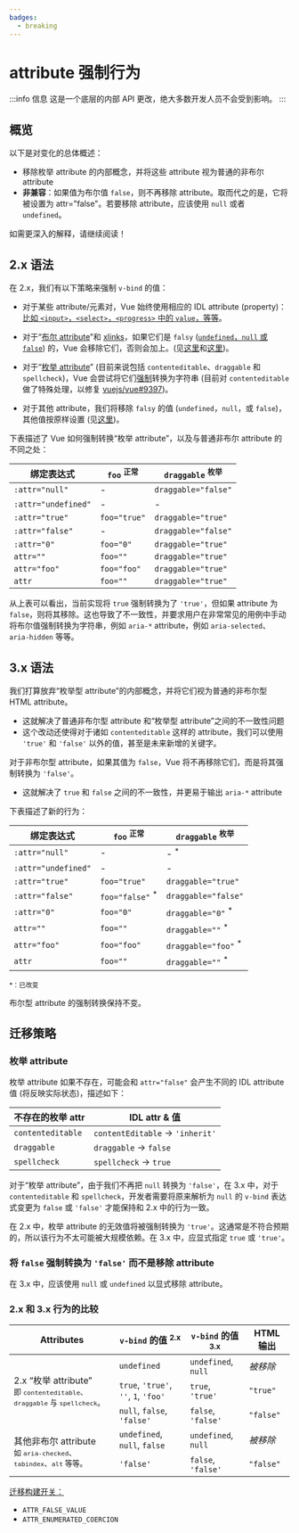 ```yaml
---
badges:
  - breaking
---
```


# attribute 强制行为 <MigrationBadges :badges="$frontmatter.badges" />

:::info 信息
这是一个底层的内部 API 更改，绝大多数开发人员不会受到影响。
:::

## 概览

以下是对变化的总体概述：

- 移除枚举 attribute 的内部概念，并将这些 attribute 视为普通的非布尔 attribute
- **非兼容**：如果值为布尔值 `false`，则不再移除 attribute。取而代之的是，它将被设置为 attr="false"。若要移除 attribute，应该使用 `null` 或者 `undefined`。

如需更深入的解释，请继续阅读！

## 2.x 语法

在 2.x，我们有以下策略来强制 `v-bind` 的值：

- 对于某些 attribute/元素对，Vue 始终使用相应的 IDL attribute (property)：[比如 `<input>`，`<select>`，`<progress>` 中的 `value`，等等](https://github.com/vuejs/vue/blob/bad3c326a3f8b8e0d3bcf07917dc0adf97c32351/src/platforms/web/util/attrs.js#L11-L18)。

- 对于“[布尔 attribute](https://github.com/vuejs/vue/blob/bad3c326a3f8b8e0d3bcf07917dc0adf97c32351/src/platforms/web/util/attrs.js#L33-L40)”和 [xlinks](https://github.com/vuejs/vue/blob/bad3c326a3f8b8e0d3bcf07917dc0adf97c32351/src/platforms/web/util/attrs.js#L44-L46)，如果它们是 `falsy` ([`undefined`，`null` 或 `false`](https://github.com/vuejs/vue/blob/bad3c326a3f8b8e0d3bcf07917dc0adf97c32351/src/platforms/web/util/attrs.js#L52-L54)) 的，Vue 会移除它们，否则会加上。(见[这里](https://github.com/vuejs/vue/blob/bad3c326a3f8b8e0d3bcf07917dc0adf97c32351/src/platforms/web/runtime/modules/attrs.js#L66-L77)和[这里](https://github.com/vuejs/vue/blob/bad3c326a3f8b8e0d3bcf07917dc0adf97c32351/src/platforms/web/runtime/modules/attrs.js#L81-L85))。

- 对于“[枚举 attribute](https://github.com/vuejs/vue/blob/bad3c326a3f8b8e0d3bcf07917dc0adf97c32351/src/platforms/web/util/attrs.js#L20)” (目前来说包括 `contenteditable`、`draggable` 和 `spellcheck`)，Vue 会尝试将它们[强制](https://github.com/vuejs/vue/blob/bad3c326a3f8b8e0d3bcf07917dc0adf97c32351/src/platforms/web/util/attrs.js#L24-L31)转换为字符串 (目前对 `contenteditable` 做了特殊处理，以修复 [vuejs/vue#9397](https://github.com/vuejs/vue/issues/9397))。

-  对于其他 attribute，我们将移除 `falsy` 的值 (`undefined`，`null`，或 `false`)，其他值按原样设置 (见[这里](https://github.com/vuejs/vue/blob/bad3c326a3f8b8e0d3bcf07917dc0adf97c32351/src/platforms/web/runtime/modules/attrs.js#L92-L113))。

下表描述了 Vue 如何强制转换“枚举 attribute”，以及与普通非布尔 attribute 的不同之处：

| 绑定表达式           | `foo` <sup>正常</sup>   | `draggable` <sup>枚举</sup>       |
| ------------------- | ----------------------- | --------------------------------- |
| `:attr="null"`      | -                       | `draggable="false"`               |
| `:attr="undefined"` | -                       | -                                 |
| `:attr="true"`      | `foo="true"`            | `draggable="true"`                |
| `:attr="false"`     | -                       | `draggable="false"`               |
| `:attr="0"`         | `foo="0"`               | `draggable="true"`                |
| `attr=""`           | `foo=""`                | `draggable="true"`                |
| `attr="foo"`        | `foo="foo"`             | `draggable="true"`                |
| `attr`              | `foo=""`                | `draggable="true"`                |


从上表可以看出，当前实现将 `true` 强制转换为了 `'true'`，但如果 attribute 为 `false`，则将其移除。这也导致了不一致性，并要求用户在非常常见的用例中手动将布尔值强制转换为字符串，例如
 `aria-*` attribute，例如 `aria-selected`、`aria-hidden` 等等。

## 3.x 语法

我们打算放弃“枚举型 attribute”的内部概念，并将它们视为普通的非布尔型 HTML attribute。

- 这就解决了普通非布尔型 attribute 和“枚举型 attribute”之间的不一致性问题
- 这个改动还使得对于诸如 `contenteditable` 这样的 attribute，我们可以使用 `'true'` 和 `'false'` 以外的值，甚至是未来新增的关键字。

对于非布尔型 attribute，如果其值为 `false`，Vue 将不再移除它们，而是将其强制转换为 `'false'`。

- 这就解决了 `true` 和 `false` 之间的不一致性，并更易于输出 `aria-*` attribute

下表描述了新的行为：

| 绑定表达式       | `foo` <sup>正常</sup>    | `draggable` <sup>枚举</sup> |
| ------------------- | -------------------------- | --------------------------------- |
| `:attr="null"`      | -                          | - <sup>*</sup>                    |
| `:attr="undefined"` | -                          | -                                 |
| `:attr="true"`      | `foo="true"`               | `draggable="true"`                |
| `:attr="false"`     | `foo="false"` <sup>*</sup> | `draggable="false"`               |
| `:attr="0"`         | `foo="0"`                  | `draggable="0"` <sup>*</sup>      |
| `attr=""`           | `foo=""`                   | `draggable=""` <sup>*</sup>       |
| `attr="foo"`        | `foo="foo"`                | `draggable="foo"` <sup>*</sup>    |
| `attr`              | `foo=""`                   | `draggable=""` <sup>*</sup>       |

<small>*：已改变</small>

布尔型 attribute 的强制转换保持不变。

## 迁移策略

### 枚举 attribute

枚举 attribute 如果不存在，可能会和 `attr="false"` 会产生不同的 IDL attribute 值 (将反映实际状态)，描述如下：

| 不存在的枚举 attr           | IDL attr & 值                     |
| ---------------------- | ------------------------------------ |
| `contenteditable`      | `contentEditable` &rarr; `'inherit'` |
| `draggable`            | `draggable` &rarr; `false`           |
| `spellcheck`           | `spellcheck` &rarr; `true`           |

对于“枚举 attribute”，由于我们不再把 `null` 转换为 `'false'`，在 3.x 中，对于 `contenteditable` 和 `spellcheck`，开发者需要将原来解析为 `null` 的 `v-bind` 表达式变更为 `false` 或 `'false'` 才能保持和 2.x 中的行为一致。

在 2.x 中，枚举 attribute 的无效值将被强制转换为 `'true'`。这通常是不符合预期的，所以该行为不太可能被大规模依赖。在 3.x 中，应显式指定 `true` 或 `'true'`。

### 将 `false` 强制转换为 `'false'` 而不是移除 attribute

在 3.x 中，应该使用 `null` 或 `undefined` 以显式移除 attribute。

### 2.x 和 3.x 行为的比较

<table>
  <thead>
    <tr>
      <th>Attributes</th>
      <th><code>v-bind</code> 的值 <sup>2.x</sup></th>
      <th><code>v-bind</code> 的值 <sup>3.x</sup></th>
      <th>HTML 输出</th>
    </tr>
  </thead>
  <tbody>
    <tr>
      <td rowspan="3">2.x “枚举 attribute”<br><small>即 <code>contenteditable</code>、<code>draggable</code> 与 <code>spellcheck</code>。</small></td>
      <td><code>undefined</code></td>
      <td><code>undefined</code>, <code>null</code></td>
      <td><i>被移除</i></td>
    </tr>
    <tr>
      <td>
        <code>true</code>, <code>'true'</code>, <code>''</code>, <code>1</code>,
        <code>'foo'</code>
      </td>
      <td><code>true</code>, <code>'true'</code></td>
      <td><code>"true"</code></td>
    </tr>
    <tr>
      <td><code>null</code>, <code>false</code>, <code>'false'</code></td>
      <td><code>false</code>, <code>'false'</code></td>
      <td><code>"false"</code></td>
    </tr>
    <tr>
      <td rowspan="2">其他非布尔 attribute<br><small>如 <code>aria-checked</code>、<code>tabindex</code>、<code>alt</code> 等等。</small></td>
      <td><code>undefined</code>, <code>null</code>, <code>false</code></td>
      <td><code>undefined</code>, <code>null</code></td>
      <td><i>被移除</i></td>
    </tr>
    <tr>
      <td><code>'false'</code></td>
      <td><code>false</code>, <code>'false'</code></td>
      <td><code>"false"</code></td>
    </tr>
  </tbody>
</table>

[迁移构建开关：](../migration-build.html#兼容性配置)

- `ATTR_FALSE_VALUE`
- `ATTR_ENUMERATED_COERCION`
